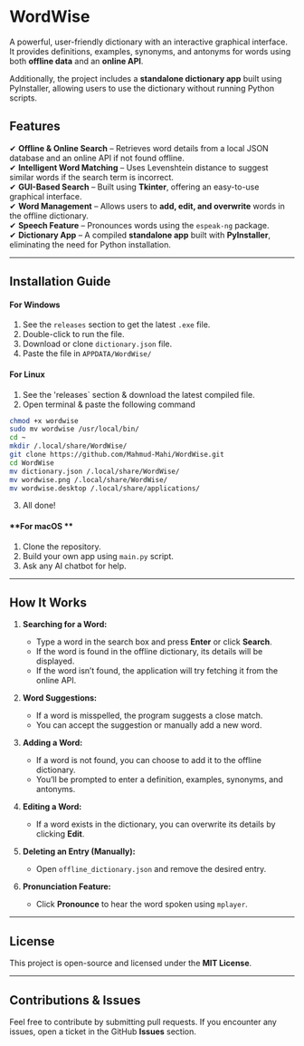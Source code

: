 # WordWise
A powerful, user-friendly dictionary with an interactive graphical interface. It provides definitions, examples, synonyms, and antonyms for words using both **offline data** and an **online API**.

Additionally, the project includes a **standalone dictionary app** built using PyInstaller, allowing users to use the dictionary without running Python scripts.

## **Features**  

✔ **Offline & Online Search** – Retrieves word details from a local JSON database and an online API if not found offline.  
✔ **Intelligent Word Matching** – Uses Levenshtein distance to suggest similar words if the search term is incorrect.  
✔ **GUI-Based Search** – Built using **Tkinter**, offering an easy-to-use graphical interface.  
✔ **Word Management** – Allows users to **add, edit, and overwrite** words in the offline dictionary.  
✔ **Speech Feature** – Pronounces words using the `espeak-ng` package.  
✔ **Dictionary App** – A compiled **standalone app** built with **PyInstaller**, eliminating the need for Python installation.

---

## **Installation Guide**  
#### **For Windows**
1. See the `releases` section to get the latest `.exe` file.
2. Double-click to run the file.
3. Download or clone `dictionary.json` file.
4. Paste the file in `APPDATA/WordWise/`

#### **For Linux**
1. See the 'releases` section & download the latest compiled file.
2. Open terminal & paste the following command
```sh
chmod +x wordwise
sudo mv wordwise /usr/local/bin/
cd ~
mkdir /.local/share/WordWise/
git clone https://github.com/Mahmud-Mahi/WordWise.git
cd WordWise
mv dictionary.json /.local/share/WordWise/
mv wordwise.png /.local/share/WordWise/
mv wordwise.desktop /.local/share/applications/
```
3. All done!

#### **For macOS **
1. Clone the repository.
2. Build your own app using `main.py` script.
3. Ask any AI chatbot for help.

---

## **How It Works**  

1. **Searching for a Word:**  
   - Type a word in the search box and press **Enter** or click **Search**.  
   - If the word is found in the offline dictionary, its details will be displayed.  
   - If the word isn’t found, the application will try fetching it from the online API.  

2. **Word Suggestions:**  
   - If a word is misspelled, the program suggests a close match.  
   - You can accept the suggestion or manually add a new word.  

3. **Adding a Word:**  
   - If a word is not found, you can choose to add it to the offline dictionary.  
   - You’ll be prompted to enter a definition, examples, synonyms, and antonyms.  

4. **Editing a Word:**  
   - If a word exists in the dictionary, you can overwrite its details by clicking **Edit**.  

5. **Deleting an Entry (Manually):**  
   - Open `offline_dictionary.json` and remove the desired entry.  

6. **Pronunciation Feature:**  
   - Click **Pronounce** to hear the word spoken using `mplayer`.  

---

## **License**  
This project is open-source and licensed under the **MIT License**.  

---

## **Contributions & Issues**  
Feel free to contribute by submitting pull requests. If you encounter any issues, open a ticket in the GitHub **Issues** section.
